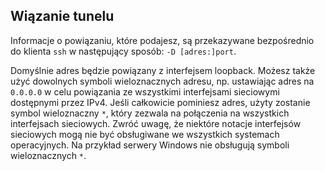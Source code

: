 ## Wiązanie tunelu

Informacje o powiązaniu, które podajesz, są przekazywane bezpośrednio do klienta `ssh` w następujący sposób: `-D [adres:]port`.

Domyślnie adres będzie powiązany z interfejsem loopback. Możesz także użyć dowolnych symboli wieloznacznych adresu, np. ustawiając adres na `0.0.0.0` w celu powiązania ze wszystkimi interfejsami sieciowymi dostępnymi przez IPv4. Jeśli całkowicie pominiesz adres, użyty zostanie symbol wieloznaczny `*`, który zezwala na połączenia na wszystkich interfejsach sieciowych. Zwróć uwagę, że niektóre notacje interfejsów sieciowych mogą nie być obsługiwane we wszystkich systemach operacyjnych. Na przykład serwery Windows nie obsługują symboli wieloznacznych `*`.
